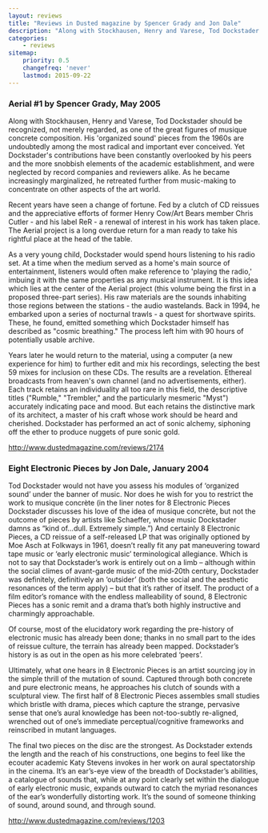 ```yaml
---
layout: reviews
title: "Reviews in Dusted magazine by Spencer Grady and Jon Dale"
description: "Along with Stockhausen, Henry and Varese, Tod Dockstader should be recognized, not merely regarded, as one of the great figures of musique concrete composition. His 'organized sound' pieces from the 1960s are undoubtedly among the most radical and important ever conceived."
categories:
    - reviews
sitemap:
    priority: 0.5
    changefreq: 'never'
    lastmod: 2015-09-22
---
```


### Aerial #1 by Spencer Grady, May 2005

Along with Stockhausen, Henry and Varese, Tod Dockstader should be recognized, not merely regarded, as one of the great figures of musique concrete composition. His 'organized sound' pieces from the 1960s are undoubtedly among the most radical and important ever conceived. Yet Dockstader's contributions have been constantly overlooked by his peers and the more snobbish elements of the academic establishment, and were neglected by record companies and reviewers alike. As he became increasingly marginalized, he retreated further from music-making to concentrate on other aspects of the art world.

Recent years have seen a change of fortune. Fed by a clutch of CD reissues and the appreciative efforts of former Henry Cow/Art Bears member Chris Cutler - and his label ReR - a renewal of interest in his work has taken place. The Aerial project is a long overdue return for a man ready to take his rightful place at the head of the table.

As a very young child, Dockstader would spend hours listening to his radio set. At a time when the medium served as a home's main source of entertainment, listeners would often make reference to 'playing the radio,' imbuing it with the same properties as any musical instrument. It is this idea which lies at the center of the Aerial project (this volume being the first in a proposed three-part series). His raw materials are the sounds inhabiting those regions between the stations - the audio wastelands. Back in 1994, he embarked upon a series of nocturnal trawls - a quest for shortwave spirits. These, he found, emitted something which Dockstader himself has described as "cosmic breathing." The process left him with 90 hours of potentially usable archive.

Years later he would return to the material, using a computer (a new experience for him) to further edit and mix his recordings, selecting the best 59 mixes for inclusion on these CDs. The results are a revelation. Ethereal broadcasts from heaven's own channel (and no advertisements, either). Each track retains an individuality all too rare in this field, the descriptive titles ("Rumble," "Trembler," and the particularly mesmeric "Myst") accurately indicating pace and mood. But each retains the distinctive mark of its architect, a master of his craft whose work should be heard and cherished. Dockstader has performed an act of sonic alchemy, siphoning off the ether to produce nuggets of pure sonic gold.

<http://www.dustedmagazine.com/reviews/2174>

### Eight Electronic Pieces by Jon Dale, January 2004

Tod Dockstader would not have you assess his modules of ‘organized sound’ under the banner of music. Nor does he wish for you to restrict the work to musique concrète (in the liner notes for 8 Electronic Pieces Dockstader discusses his love of the idea of musique concrète, but not the outcome of pieces by artists like Schaeffer, whose music Dockstader damns as “kind of...dull. Extremely simple.”) And certainly 8 Electronic Pieces, a CD reissue of a self-released LP that was originally optioned by Moe Asch at Folkways in 1961, doesn’t really fit any pat maneuvering toward tape music or ‘early electronic music’ terminological allegiance. Which is not to say that Dockstader’s work is entirely out on a limb – although within the social climes of avant-garde music of the mid-20th century, Dockstader was definitely, definitively an ‘outsider’ (both the social and the aesthetic resonances of the term apply) – but that it’s rather of itself. The product of a film editor’s romance with the endless malleability of sound, 8 Electronic Pieces has a sonic remit and a drama that’s both highly instructive and charmingly approachable.

Of course, most of the elucidatory work regarding the pre-history of electronic music has already been done; thanks in no small part to the ides of reissue culture, the terrain has already been mapped. Dockstader’s history is as out in the open as his more celebrated ‘peers’.

Ultimately, what one hears in 8 Electronic Pieces is an artist sourcing joy in the simple thrill of the mutation of sound. Captured through both concrete and pure electronic means, he approaches his clutch of sounds with a sculptural view. The first half of 8 Electronic Pieces assembles small studies which bristle with drama, pieces which capture the strange, pervasive sense that one’s aural knowledge has been not-too-subtly re-aligned, wrenched out of one’s immediate perceptual/cognitive frameworks and reinscribed in mutant languages.

The final two pieces on the disc are the strongest. As Dockstader extends the length and the reach of his constructions, one begins to feel like the ecouter academic Katy Stevens invokes in her work on aural spectatorship in the cinema. It’s an ear’s-eye view of the breadth of Dockstader’s abilities, a catalogue of sounds that, while at any point clearly set within the dialogue of early electronic music, expands outward to catch the myriad resonances of the ear’s wonderfully distorting work. It’s the sound of someone thinking of sound, around sound, and through sound.

<http://www.dustedmagazine.com/reviews/1203>